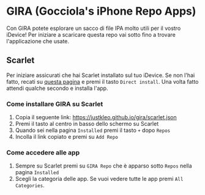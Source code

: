 # GIRA (Gocciola's iPhone Repo Apps)
Con GIRA potete esplorare un sacco di file IPA molto utili per il vostro iDevice!
Per iniziare a scaricare questa repo vai sotto fino a trovare l'applicazione che usate.
## Scarlet
Per iniziare assicurati che hai Scarlet installato sul tuo iDevice. Se non l'hai fatto, recati su [questa pagina](https://resources.usescarlet.com/install.php) e premi il tasto `Direct install`. Una volta fatto attendi qualche secondo e installa l'app.
### Come installare GIRA su Scarlet
1. Copia il seguente link: https://justkleo.github.io/gira/scarlet.json
2. Premi il tasto al centro in basso dello schermo su Scarlet
3. Quando sei nella pagina `Installed` premi il tasto `+` dopo `Repos`
4. Incolla il link copiato e premi su `Add Repo`
### Come accedere alle app
1. Sempre su Scarlet premi su `GIRA Repo` che è apparso sotto `Repos` nella pagina `Installed`
2. Scegli la categoria delle app. Se vuoi vedere tutte le app premi `All Categories`.
